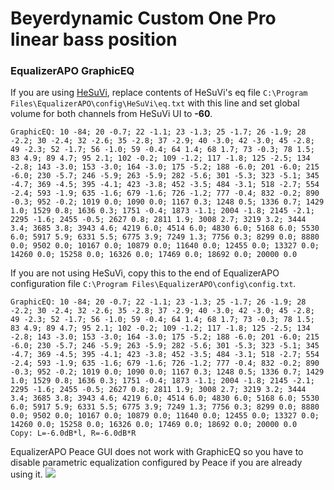 # Beyerdynamic Custom One Pro linear bass position
### EqualizerAPO GraphicEQ
If you are using [HeSuVi](https://sourceforge.net/projects/hesuvi/), replace contents of HeSuVi's eq file `C:\Program Files\EqualizerAPO\config\HeSuVi\eq.txt` with this line and set global volume for both channels from HeSuVi UI to **-60**.
```
GraphicEQ: 10 -84; 20 -0.7; 22 -1.1; 23 -1.3; 25 -1.7; 26 -1.9; 28 -2.2; 30 -2.4; 32 -2.6; 35 -2.8; 37 -2.9; 40 -3.0; 42 -3.0; 45 -2.8; 49 -2.3; 52 -1.7; 56 -1.0; 59 -0.4; 64 1.4; 68 1.7; 73 -0.3; 78 1.5; 83 4.9; 89 4.7; 95 2.1; 102 -0.2; 109 -1.2; 117 -1.8; 125 -2.5; 134 -2.8; 143 -3.0; 153 -3.0; 164 -3.0; 175 -5.2; 188 -6.0; 201 -6.0; 215 -6.0; 230 -5.7; 246 -5.9; 263 -5.9; 282 -5.6; 301 -5.3; 323 -5.1; 345 -4.7; 369 -4.5; 395 -4.1; 423 -3.8; 452 -3.5; 484 -3.1; 518 -2.7; 554 -2.4; 593 -1.9; 635 -1.6; 679 -1.6; 726 -1.2; 777 -0.4; 832 -0.2; 890 -0.3; 952 -0.2; 1019 0.0; 1090 0.0; 1167 0.3; 1248 0.5; 1336 0.7; 1429 1.0; 1529 0.8; 1636 0.3; 1751 -0.4; 1873 -1.1; 2004 -1.8; 2145 -2.1; 2295 -1.6; 2455 -0.5; 2627 0.8; 2811 1.9; 3008 2.7; 3219 3.2; 3444 3.4; 3685 3.8; 3943 4.6; 4219 6.0; 4514 6.0; 4830 6.0; 5168 6.0; 5530 6.0; 5917 5.9; 6331 5.5; 6775 3.9; 7249 1.3; 7756 0.3; 8299 0.0; 8880 0.0; 9502 0.0; 10167 0.0; 10879 0.0; 11640 0.0; 12455 0.0; 13327 0.0; 14260 0.0; 15258 0.0; 16326 0.0; 17469 0.0; 18692 0.0; 20000 0.0
```
If you are not using HeSuVi, copy this to the end of EqualizerAPO configuration file `C:\Program Files\EqualizerAPO\config\config.txt`.
```
GraphicEQ: 10 -84; 20 -0.7; 22 -1.1; 23 -1.3; 25 -1.7; 26 -1.9; 28 -2.2; 30 -2.4; 32 -2.6; 35 -2.8; 37 -2.9; 40 -3.0; 42 -3.0; 45 -2.8; 49 -2.3; 52 -1.7; 56 -1.0; 59 -0.4; 64 1.4; 68 1.7; 73 -0.3; 78 1.5; 83 4.9; 89 4.7; 95 2.1; 102 -0.2; 109 -1.2; 117 -1.8; 125 -2.5; 134 -2.8; 143 -3.0; 153 -3.0; 164 -3.0; 175 -5.2; 188 -6.0; 201 -6.0; 215 -6.0; 230 -5.7; 246 -5.9; 263 -5.9; 282 -5.6; 301 -5.3; 323 -5.1; 345 -4.7; 369 -4.5; 395 -4.1; 423 -3.8; 452 -3.5; 484 -3.1; 518 -2.7; 554 -2.4; 593 -1.9; 635 -1.6; 679 -1.6; 726 -1.2; 777 -0.4; 832 -0.2; 890 -0.3; 952 -0.2; 1019 0.0; 1090 0.0; 1167 0.3; 1248 0.5; 1336 0.7; 1429 1.0; 1529 0.8; 1636 0.3; 1751 -0.4; 1873 -1.1; 2004 -1.8; 2145 -2.1; 2295 -1.6; 2455 -0.5; 2627 0.8; 2811 1.9; 3008 2.7; 3219 3.2; 3444 3.4; 3685 3.8; 3943 4.6; 4219 6.0; 4514 6.0; 4830 6.0; 5168 6.0; 5530 6.0; 5917 5.9; 6331 5.5; 6775 3.9; 7249 1.3; 7756 0.3; 8299 0.0; 8880 0.0; 9502 0.0; 10167 0.0; 10879 0.0; 11640 0.0; 12455 0.0; 13327 0.0; 14260 0.0; 15258 0.0; 16326 0.0; 17469 0.0; 18692 0.0; 20000 0.0
Copy: L=-6.0dB*l, R=-6.0dB*R
```
EqualizerAPO Peace GUI does not work with GraphicEQ so you have to disable parametric equalization configured by Peace if you are already using it.
![](https://raw.githubusercontent.com/jaakkopasanen/AutoEq/master/results/Headphone.com/headphoncecom/onear/Beyerdynamic%20Custom%20One%20Pro%20linear%20bass%20position/Beyerdynamic%20Custom%20One%20Pro%20linear%20bass%20position.png)
